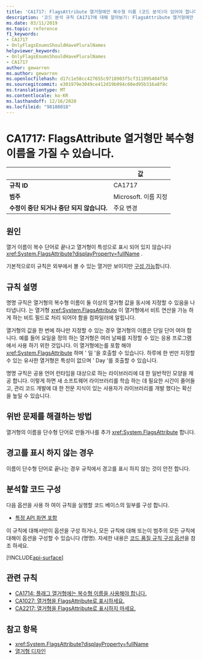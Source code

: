 ```yaml
---
title: 'CA1717: FlagsAttribute 열거형에만 복수형 이름 (코드 분석)이 있어야 합니다.'
description: '코드 분석 규칙 CA1717에 대해 알아보기: FlagsAttribute 열거형에만 복수형 이름을 사용할 수 있습니다.'
ms.date: 03/11/2019
ms.topic: reference
f1_keywords:
- CA1717
- OnlyFlagsEnumsShouldHavePluralNames
helpviewer_keywords:
- OnlyFlagsEnumsShouldHavePluralNames
- CA1717
author: gewarren
ms.author: gewarren
ms.openlocfilehash: d17c1e58cc427655c9718903f5cf311095404f58
ms.sourcegitcommit: e301979e3049ce412d19b094c60ed95b316a8f8c
ms.translationtype: MT
ms.contentlocale: ko-KR
ms.lasthandoff: 12/16/2020
ms.locfileid: "98188018"
---
```

# <a name="ca1717-only-flagsattribute-enums-should-have-plural-names"></a>CA1717: FlagsAttribute 열거형만 복수형 이름을 가질 수 있습니다.

| | 값 |
|-|-|
| **규칙 ID** |CA1717|
| **범주** |Microsoft. 이름 지정|
| **수정이 중단 되거나 중단 되지 않습니다.** |주요 변경|

## <a name="cause"></a>원인

열거 이름이 복수 단어로 끝나고 열거형이 특성으로 표시 되어 있지 않습니다 <xref:System.FlagsAttribute?displayProperty=fullName> .

기본적으로이 규칙은 외부에서 볼 수 있는 열거만 보이지만 [구성 가능](#configure-code-to-analyze)합니다.

## <a name="rule-description"></a>규칙 설명

명명 규칙은 열거형의 복수형 이름이 둘 이상의 열거형 값을 동시에 지정할 수 있음을 나타냅니다. 는 열거형 <xref:System.FlagsAttribute> 이 열거형에서 비트 연산을 가능 하 게 하는 비트 필드로 처리 되어야 함을 컴파일러에 알립니다.

열거형의 값을 한 번에 하나만 지정할 수 있는 경우 열거형의 이름은 단일 단어 여야 합니다. 예를 들어 요일을 정의 하는 열거형은 여러 날짜를 지정할 수 있는 응용 프로그램에서 사용 하기 위한 것입니다. 이 열거형에는를 포함 해야 <xref:System.FlagsAttribute> 하며 ' 일 '을 호출할 수 있습니다. 하루에 한 번만 지정할 수 있는 유사한 열거형은 특성이 없으며 ' Day '를 호출할 수 있습니다.

명명 규칙은 공용 언어 런타임을 대상으로 하는 라이브러리에 대 한 일반적인 모양을 제공 합니다. 이렇게 하면 새 소프트웨어 라이브러리를 학습 하는 데 필요한 시간이 줄어들고, 관리 코드 개발에 대 한 전문 지식이 있는 사용자가 라이브러리를 개발 했다는 확신을 높일 수 있습니다.

## <a name="how-to-fix-violations"></a>위반 문제를 해결하는 방법

열거형의 이름을 단수형 단어로 만들거나를 추가 <xref:System.FlagsAttribute> 합니다.

## <a name="when-to-suppress-warnings"></a>경고를 표시 하지 않는 경우

이름이 단수형 단어로 끝나는 경우 규칙에서 경고를 표시 하지 않는 것이 안전 합니다.

## <a name="configure-code-to-analyze"></a>분석할 코드 구성

다음 옵션을 사용 하 여이 규칙을 실행할 코드 베이스의 일부를 구성 합니다.

- [특정 API 화면 포함](#include-specific-api-surfaces)

이 규칙에 대해서만이 옵션을 구성 하거나, 모든 규칙에 대해 또는이 범주의 모든 규칙에 대해이 옵션을 구성할 수 있습니다 (명명). 자세한 내용은 [코드 품질 규칙 구성 옵션](../code-quality-rule-options.md)을 참조 하세요.

[!INCLUDE[api-surface](~/includes/code-analysis/api-surface.md)]

## <a name="related-rules"></a>관련 규칙

- [CA1714: 플래그 열거형에는 복수형 이름을 사용해야 합니다.](ca1714.md)
- [CA1027: 열거형을 FlagsAttribute로 표시하세요.](ca1027.md)
- [CA2217: 열거형을 FlagsAttribute로 표시하지 마세요.](ca2217.md)

## <a name="see-also"></a>참고 항목

- <xref:System.FlagsAttribute?displayProperty=fullName>
- [열거형 디자인](../../../standard/design-guidelines/enum.md)
